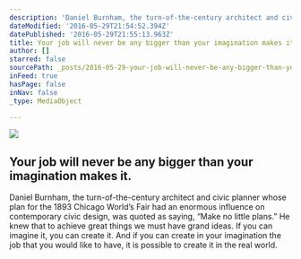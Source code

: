 ```yaml
---
description: 'Daniel Burnham, the turn-of-the-century architect and civic planner whose plan for the 1893 Chicago World’s Fair had an enormous influence on contemporary civic design, was quoted as saying, “Make no little plans.” He knew that to achieve great things we must have grand ideas. If you can imagine it, you can create it. And if you can create in your imagination the job that you would like to have, it is possible to create it in the real world. '
dateModified: '2016-05-29T21:54:52.394Z'
datePublished: '2016-05-29T21:55:13.963Z'
title: Your job will never be any bigger than your imagination makes it.
author: []
starred: false
sourcePath: _posts/2016-05-29-your-job-will-never-be-any-bigger-than-your-imagination-make.md
inFeed: true
hasPage: false
inNav: false
_type: MediaObject

---
```

<article style=""><img src="https://the-grid-user-content.s3-us-west-2.amazonaws.com/6e7b9097-0139-4e4e-9718-fa9b9c59d5ec.jpg" /><h1>Your job will never be any bigger than your imagination makes it.</h1><p>Daniel Burnham, the turn-of-the-century architect and civic planner whose plan for the 1893 Chicago World’s Fair had an enormous influence on contemporary civic design, was quoted as saying, “Make no little plans.” He knew that to achieve great things we must have grand ideas. If you can imagine it, you can create it. And if you can create in your imagination the job that you would like to have, it is possible to create it in the real world. </p></article>